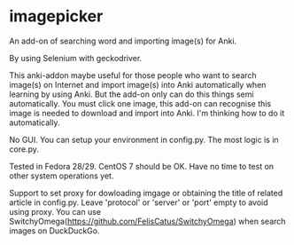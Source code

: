 # imagepicker
An add-on of searching word and importing image(s) for Anki. 

By using Selenium with geckodriver.

This anki-addon maybe useful for those people who want to search image(s) on Internet and import image(s) into Anki automatically when learning by using Anki. But the add-on only can do this things semi automatically. You must click one image, this add-on can recognise this image is needed to download and import into Anki. I'm thinking how to do it automatically.

No GUI. You can setup your environment in config.py. The most logic is in core.py.

Tested in Fedora 28/29. CentOS 7 should be OK. Have no time to test on other system operations yet.

Support to set proxy for dowloading imgage or obtaining the title of related article in config.py. Leave 'protocol' or 'server' or 'port' empty to avoid using proxy. You can use SwitchyOmega(https://github.com/FelisCatus/SwitchyOmega) when search images on DuckDuckGo.

